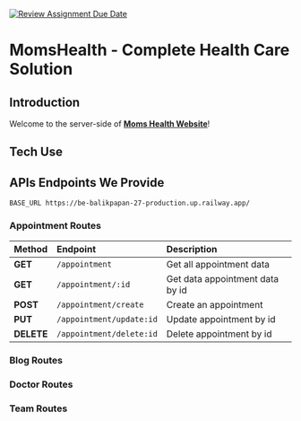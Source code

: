 [![Review Assignment Due Date](https://classroom.github.com/assets/deadline-readme-button-24ddc0f5d75046c5622901739e7c5dd533143b0c8e959d652212380cedb1ea36.svg)](https://classroom.github.com/a/yZWC7OmO)

# MomsHealth - Complete Health Care Solution

## Introduction

Welcome to the server-side of [**Moms Health Website**](https://kampus-merdeka-software-engineering.github.io/FE-Balikpapan-27/)! 

## Tech Use


## APIs Endpoints We Provide

```
BASE_URL https://be-balikpapan-27-production.up.railway.app/
```

### Appointment Routes

| Method | Endpoint | Description |
| :--- | :--- | :--- |
| **GET** | `/appointment` | Get all appointment data |
| **GET** | `/appointment/:id` | Get data appointment data by id |
| **POST** | `/appointment/create` | Create an appointment |
| **PUT** | `/appointment/update:id` | Update appointment by id |
| **DELETE** | `/appointment/delete:id` | Delete appointment by id |

### Blog Routes
### Doctor Routes
### Team Routes
